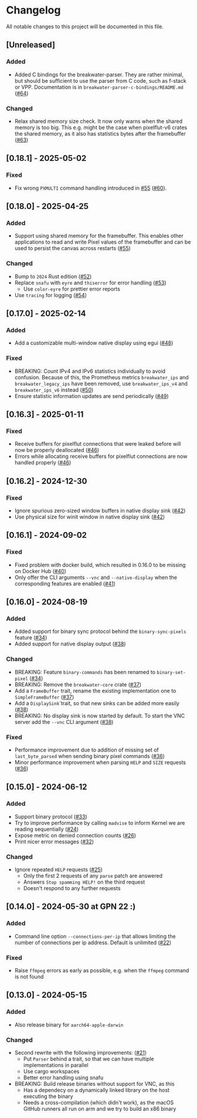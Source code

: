 # Changelog

All notable changes to this project will be documented in this file.

## [Unreleased]

### Added

- Added C bindings for the breakwater-parser.
  They are rather minimal, but should be sufficient to use the parser from C code, such as f-stack or VPP.
  Documentation is in `breakwater-parser-c-bindings/README.md` ([#64])

### Changed

- Relax shared memory size check. It now only warns when the shared memory is too big.
  This e.g. might be the case when pixelflut-v6 crates the shared memory, as it also has statistics bytes after the framebuffer ([#63])

[#63]: https://github.com/sbernauer/breakwater/pull/63
[#64]: https://github.com/sbernauer/breakwater/pull/64

## [0.18.1] - 2025-05-02

### Fixed

- Fix wrong `PXMULTI` command handling introduced in [#55] ([#60]).

[#60]: https://github.com/sbernauer/breakwater/pull/60

## [0.18.0] - 2025-04-25

### Added

- Support using shared memory for the framebuffer.
  This enables other applications to read and write Pixel values of the framebuffer and can be used
  to persist the canvas across restarts ([#55])

### Changed

- Bump to `2024` Rust edition ([#52])
- Replace `snafu` with `eyre` and `thiserror` for error handling ([#53])
  - Use `color-eyre` for prettier error reports
- Use `tracing` for logging ([#54])

[#52]: https://github.com/sbernauer/breakwater/pull/52
[#53]: https://github.com/sbernauer/breakwater/pull/53
[#54]: https://github.com/sbernauer/breakwater/pull/54
[#55]: https://github.com/sbernauer/breakwater/pull/55

## [0.17.0] - 2025-02-14

### Added

- Add a customizable multi-window native display using egui ([#48])

### Fixed

- BREAKING: Count IPv4 and IPv6 statistics individually to avoid confusion.
  Because of this, the Prometheus metrics `breakwater_ips` and `breakwater_legacy_ips` have been removed,
  use `breakwater_ips_v4` and `breakwater_ips_v6` instead ([#50])
- Ensure statistic information updates are send periodically ([#49])

[#48]: https://github.com/sbernauer/breakwater/pull/48
[#49]: https://github.com/sbernauer/breakwater/pull/49
[#50]: https://github.com/sbernauer/breakwater/pull/50

## [0.16.3] - 2025-01-11

### Fixed

- Receive buffers for pixelflut connections that were leaked before will now be properly deallocated ([#46])
- Errors while allocating receive buffers for pixelflut connections are now handled properly ([#46])

[#46]: https://github.com/sbernauer/breakwater/pull/46

## [0.16.2] - 2024-12-30

### Fixed

- Ignore spurious zero-sized window buffers in native display sink ([#42])
- Use physical size for winit window in native display sink ([#42])

[#42]: https://github.com/sbernauer/breakwater/pull/42

## [0.16.1] - 2024-09-02

### Fixed

- Fixed problem with docker build, which resulted in 0.16.0 to be missing on Docker Hub ([#40])
- Only offer the CLI arguments `--vnc` and `--native-display` when the corresponding features are enabled ([#41])

[#40]: https://github.com/sbernauer/breakwater/pull/40
[#41]: https://github.com/sbernauer/breakwater/pull/41

## [0.16.0] - 2024-08-19

### Added

- Added support for binary sync protocol behind the `binary-sync-pixels` feature ([#34])
- Added support for native display output ([#38])

### Changed

- BREAKING: Feature `binary-commands` has been renamed to `binary-set-pixel` ([#34])
- BREAKING: Remove the `breakwater-core` crate ([#37])
- Add a `FrameBuffer` trait, rename the existing implementation one to `SimpleFrameBuffer` ([#37])
- Add a `DisplaySink`´trait, so that new sinks can be added more easily ([#38])
- BREAKING: No display sink is now started by default. To start the VNC server add the `--vnc` CLI argument ([#38])

### Fixed

- Performance improvement due to addition of missing set of `last_byte_parsed` when sending binary pixel commands ([#36])
- Minor performance improvement when parsing `HELP` and `SIZE` requests ([#36])

[#34]: https://github.com/sbernauer/breakwater/pull/34
[#36]: https://github.com/sbernauer/breakwater/pull/36
[#37]: https://github.com/sbernauer/breakwater/pull/37
[#38]: https://github.com/sbernauer/breakwater/pull/38

## [0.15.0] - 2024-06-12

### Added

- Support binary protocol ([#33])
- Try to improve performance by calling `madvise` to inform Kernel we are reading sequentially ([#24])
- Expose metric on denied connection counts ([#26])
- Print nicer error messages ([#32])

### Changed

- Ignore repeated `HELP` requests ([#25])
  - Only the first 2 requests of any `parse` patch are answered
  - Answers `Stop spamming HELP!` on the third request
  - Doesn't respond to any further requests

[#24]: https://github.com/sbernauer/breakwater/pull/24
[#25]: https://github.com/sbernauer/breakwater/pull/25
[#26]: https://github.com/sbernauer/breakwater/pull/26
[#32]: https://github.com/sbernauer/breakwater/pull/32
[#33]: https://github.com/sbernauer/breakwater/pull/33

## [0.14.0] - 2024-05-30 at GPN 22 :)

### Added

- Command line option `--connections-per-ip` that allows limiting the number of connections per ip address. Default is unlimited ([#22])

### Fixed

- Raise `ffmpeg` errors as early as possible, e.g. when the `ffmpeg` command is not found

[#22]: https://github.com/sbernauer/breakwater/pull/22

## [0.13.0] - 2024-05-15

### Added

- Also release binary for `aarch64-apple-darwin`

### Changed

- Second rewrite with the following improvements: ([#21])
  * Put `Parser` behind a trait, so that we can have multiple implementations in parallel
  * Use cargo workspaces
  * Better error handling using snafu
- BREAKING: Build release binaries without support for VNC, as this
  * Has a dependecy on a dynamically linked library on the host executing the binary
  * Needs a cross-compilation (which didn't work), as the macOS GitHub runners all run on arm and we try to build an x86 binary

[#21]: https://github.com/sbernauer/breakwater/pull/21
